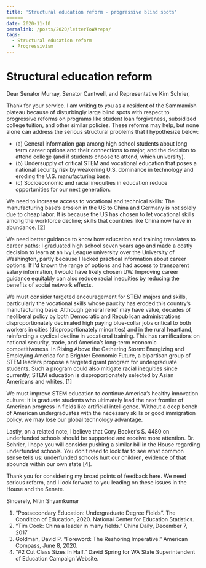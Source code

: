 ```yaml
---
title: 'Structural education reform - progressive blind spots'
======
date: 2020-11-10
permalink: /posts/2020/letterToWAreps/
tags:
  - Structural education reform
  - Progressivism
---
```



Structural education reform
======


Dear Senator Murray, Senator Cantwell, and Representative Kim Schrier,

Thank for your service. I am writing to you as a resident of the Sammamish plateau because of disturbingly large blind spots with respect to progressive reforms on programs like student loan forgiveness, subsidized college tuition, and other similar policies. These reforms may help, but none alone can address the serious structural problems that I hypothesize below:

- (a)	General information gap among high school students about long term career options and their connections to major, and the decision to attend college (and if students choose to attend, which university). 
- (b)	Undersupply of critical STEM and vocational education that poses a national security risk by weakening U.S. dominance in technology and eroding the U.S. manufacturing base.
- (c)	Socioeconomic and racial inequities in education reduce opportunities for our next generation.

We need to increase access to vocational and technical skills: The manufacturing base’s erosion in the US to China and Germany is not solely due to cheap labor. It is because the US has chosen to let vocational skills among the workforce decline; skills that countries like China now have in abundance. [2]

We need better guidance to know how education and training translates to career paths: I graduated high school seven years ago and made a costly decision to learn at an Ivy League university over the University of Washington, partly because I lacked practical information about career options. If I’d known the range of options and had access to transparent salary information, I would have likely chosen UW. Improving career guidance equitably can also reduce racial inequities by reducing the benefits of social network effects.

We must consider targeted encouragement for STEM majors and skills, particularly the vocational skills whose paucity has eroded this country’s manufacturing base: Although general relief may have value, decades of neoliberal policy by both Democratic and Republican administrations disproportionately decimated high paying blue-collar jobs critical to both workers in cities (disproportionately minorities) and in the rural heartland, reinforcing a cyclical decline in vocational training. This has ramifications on national security, trade, and America’s long-term economic competitiveness. In Rising Above the Gathering Storm: Energizing and Employing America for a Brighter Economic Future, a bipartisan group of STEM leaders propose a targeted grant program for undergraduate students. Such a program could also mitigate racial inequities since currently, STEM education is disproportionately selected by Asian Americans and whites. [1]

We must improve STEM education to continue America’s healthy innovation culture: It is graduate students who ultimately lead the next frontier of American progress in fields like artificial intelligence. Without a deep bench of American undergraduates with the necessary skills or good immigration policy, we may lose our global technology advantage. 

Lastly, on a related note, I believe that Cory Booker’s S. 4480 on underfunded schools should be supported and receive more attention. Dr. Schrier, I hope you will consider pushing a similar bill in the House regarding underfunded schools. You don’t need to look far to see what common sense tells us: underfunded schools hurt our children, evidence of that abounds within our own state [4].

Thank you for considering my broad points of feedback here. We need serious reform, and I look forward to you leading on these issues in the House and the Senate.

Sincerely,
Nitin Shyamkumar

1.	“Postsecondary Education: Undergraduate Degree Fields”. The Condition of Education, 2020. National Center for Education Statistics. 
2.	“Tim Cook: China a leader in many fields.” China Daily, December 7, 2017 
3.	Goldman, David P. “Foreword: The Reshoring Imperative.” American Compass, June 8, 2020.
4.	“#2 Cut Class Sizes In Half.” David Spring for WA State Superintendent of Education Campaign Website.
